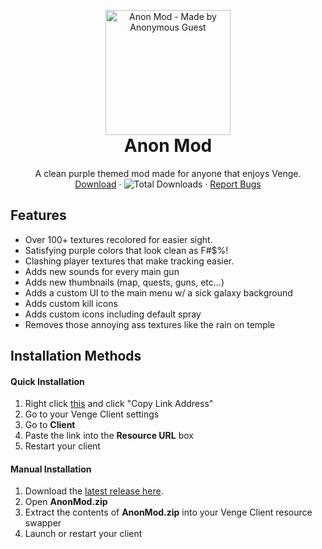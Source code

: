 <p align="center" style="margin-bottom: 0px !important;">
  <img width="200" src="https://media.discordapp.net/attachments/822880079502770236/842124103074578452/Spray-GG_1.png" alt="Anon Mod - Made by Anonymous Guest" align="center">
</p>

<h1 align="center" style="margin-top: 0px;">Anon Mod</h1>

 <p align="center">
    A clean purple themed mod made for anyone that enjoys Venge.
    <br />
    <a href="https://github.com/AnonVG/AnonModv1/releases/latest/">Download</a>
    ·
    <img alt="Total Downloads" src="https://img.shields.io/github/downloads/AnonVG/AnonModv1/total?label=Downloads">
    ·
    <a href="https://github.com/AnonVG/AnonModv1/issues">Report Bugs</a>
  </p>
</p>

## Features
- Over 100+ textures recolored for easier sight.
- Satisfying purple colors that look clean as F#$%!
- Clashing player textures that make tracking easier.
- Adds new sounds for every main gun
- Adds new thumbnails (map, quests, guns, etc...)
- Adds a custom UI to the main menu w/ a sick galaxy background
- Adds custom kill icons
- Adds custom icons including default spray
- Removes those annoying ass textures like the rain on temple 

## Installation Methods

#### Quick Installation
1. Right click [this](https://github.com/AnonVG/AnonModv1/releases/latest/download/AnonMod.zip) and click "Copy Link Address"
2. Go to your Venge Client settings
3. Go to **Client**
4. Paste the link into the **Resource URL** box
5. Restart your client

#### Manual Installation
1. Download the [latest release here](https://github.com/AnonVG/AnonModv1/releases/latest "Latest Release").
2. Open **AnonMod.zip**
3. Extract the contents of **AnonMod.zip** into your Venge Client resource swapper
4. Launch or restart your client
